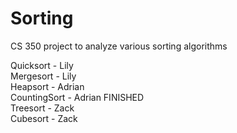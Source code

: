 # Sorting
CS 350 project to  analyze various sorting algorithms

Quicksort - Lily  
Mergesort - Lily  
Heapsort - Adrian  
CountingSort - Adrian FINISHED  
Treesort - Zack  
Cubesort - Zack  
